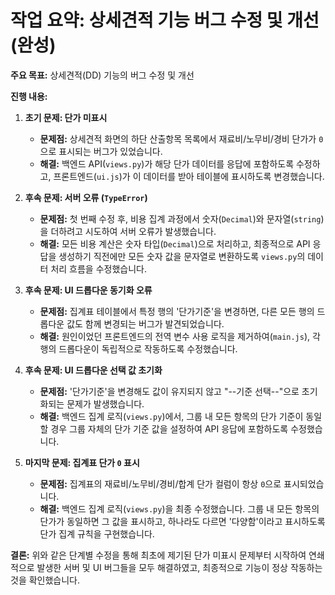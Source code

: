 # 작업 요약: 상세견적 기능 버그 수정 및 개선 (완성)

**주요 목표:** 상세견적(DD) 기능의 버그 수정 및 개선

**진행 내용:**

1.  **초기 문제: 단가 미표시**
    *   **문제점:** 상세견적 화면의 하단 산출항목 목록에서 재료비/노무비/경비 단가가 `0`으로 표시되는 버그가 있었습니다.
    *   **해결:** 백엔드 API(`views.py`)가 해당 단가 데이터를 응답에 포함하도록 수정하고, 프론트엔드(`ui.js`)가 이 데이터를 받아 테이블에 표시하도록 변경했습니다.

2.  **후속 문제: 서버 오류 (`TypeError`)**
    *   **문제점:** 첫 번째 수정 후, 비용 집계 과정에서 숫자(`Decimal`)와 문자열(`string`)을 더하려고 시도하여 서버 오류가 발생했습니다.
    *   **해결:** 모든 비용 계산은 숫자 타입(`Decimal`)으로 처리하고, 최종적으로 API 응답을 생성하기 직전에만 모든 숫자 값을 문자열로 변환하도록 `views.py`의 데이터 처리 흐름을 수정했습니다.

3.  **후속 문제: UI 드롭다운 동기화 오류**
    *   **문제점:** 집계표 테이블에서 특정 행의 '단가기준'을 변경하면, 다른 모든 행의 드롭다운 값도 함께 변경되는 버그가 발견되었습니다.
    *   **해결:** 원인이었던 프론트엔드의 전역 변수 사용 로직을 제거하여(`main.js`), 각 행의 드롭다운이 독립적으로 작동하도록 수정했습니다.

4.  **후속 문제: UI 드롭다운 선택 값 초기화**
    *   **문제점:** '단가기준'을 변경해도 값이 유지되지 않고 "--기준 선택--"으로 초기화되는 문제가 발생했습니다.
    *   **해결:** 백엔드 집계 로직(`views.py`)에서, 그룹 내 모든 항목의 단가 기준이 동일할 경우 그룹 자체의 단가 기준 값을 설정하여 API 응답에 포함하도록 수정했습니다.

5.  **마지막 문제: 집계표 단가 `0` 표시**
    *   **문제점:** 집계표의 재료비/노무비/경비/합계 단가 컬럼이 항상 `0`으로 표시되었습니다.
    *   **해결:** 백엔드 집계 로직(`views.py`)을 최종 수정했습니다. 그룹 내 모든 항목의 단가가 동일하면 그 값을 표시하고, 하나라도 다르면 '다양함'이라고 표시하도록 단가 집계 규칙을 구현했습니다.

**결론:**
위와 같은 단계별 수정을 통해 최초에 제기된 단가 미표시 문제부터 시작하여 연쇄적으로 발생한 서버 및 UI 버그들을 모두 해결하였고, 최종적으로 기능이 정상 작동하는 것을 확인했습니다.
